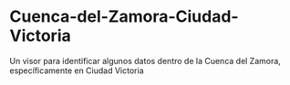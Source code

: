 # Cuenca-del-Zamora-Ciudad-Victoria
Un visor para identificar algunos datos dentro de la Cuenca del Zamora, específicamente en Ciudad Victoria
